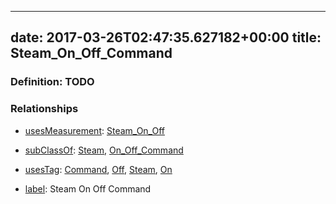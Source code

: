 
---
date: 2017-03-26T02:47:35.627182+00:00
title: Steam_On_Off_Command
---
### Definition: TODO

### Relationships

* [usesMeasurement](https://brickschema.org/schema/1.0/BrickFrame#usesMeasurement): [Steam_On_Off](https://brickschema.org/schema/1.0/Brick#Steam_On_Off)

* [subClassOf](http://www.w3.org/2000/01/rdf-schema#subClassOf): [Steam](https://brickschema.org/schema/1.0/Brick#Steam), [On_Off_Command](https://brickschema.org/schema/1.0/Brick#On_Off_Command)

* [usesTag](https://brickschema.org/schema/1.0/BrickFrame#usesTag): [Command](https://brickschema.org/schema/1.0/BrickTag#Command), [Off](https://brickschema.org/schema/1.0/BrickTag#Off), [Steam](https://brickschema.org/schema/1.0/BrickTag#Steam), [On](https://brickschema.org/schema/1.0/BrickTag#On)

* [label](http://www.w3.org/2000/01/rdf-schema#label): Steam On Off Command
